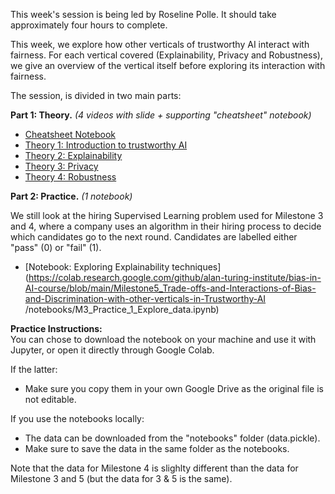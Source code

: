 This week's session is being led by Roseline Polle. It should take approximately four hours to complete.

This week, we explore how other verticals of trustworthy AI interact with fairness. For each vertical covered (Explainability, Privacy and Robustness), we give an overview of the vertical itself before exploring its interaction with fairness. 

The session, is divided in two main parts:


**Part 1: Theory.** *(4 videos with slide + supporting "cheatsheet" notebook)*
- [Cheatsheet Notebook](https://github.com/alan-turing-institute/bias-in-AI-course/blob/main/Milestone5_Trade-offs-and-Interactions-of-Bias-and-Discrimination-with-other-verticals-in-Trustworthy-AI/Milestone5_Theory_Supporting%20Notebook_CheatSheet.ipynb)
- [Theory 1: Introduction to trustworthy AI](https://youtu.be/aiXSZ5bfmVU)
- [Theory 2: Explainability](https://youtu.be/Dg6NVjNxvRE)
- [Theory 3: Privacy](https://youtu.be/VSIwLkNYK4c)
- [Theory 4: Robustness](https://youtu.be/oeQbTyDEAJY)

**Part 2: Practice.** *(1 notebook)*

We still look at the hiring Supervised Learning problem used for Milestone 3 and 4, where a company uses an algorithm in their hiring process to decide which candidates go to the next round. Candidates are labelled either "pass" (0) or "fail" (1).  
- [Notebook: Exploring Explainability techniques](https://colab.research.google.com/github/alan-turing-institute/bias-in-AI-course/blob/main/Milestone5_Trade-offs-and-Interactions-of-Bias-and-Discrimination-with-other-verticals-in-Trustworthy-AI
/notebooks/M3_Practice_1_Explore_data.ipynb)


**Practice Instructions:**<br>
You can chose to download the notebook on your machine and use it with Jupyter, or open it directly through Google Colab. 

If the latter:
- Make sure you copy them in your own Google Drive as the original file is not editable.

If you use the notebooks locally:
- The data can be downloaded from the "notebooks" folder (data.pickle).
- Make sure to save the data in the same folder as the notebooks. 

Note that the data for Milestone 4 is slighlty different than the data for Milestone 3 and 5 (but the data for 3 & 5 is the same).
